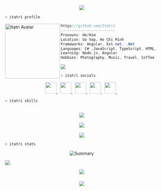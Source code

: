 

<h3 align="center">
    <img src="https://readme-typing-svg.herokuapp.com/?font=Righteous&size=20&center=true&vCenter=true&width=300&height=70&duration=4000&lines=Hi+,+I'm+Van+Tri+;+I'm+a+Web+Developer">
</h3>

```zsh
> itatri profile
```
<img  align="left"  src="https://github.com/user-attachments/assets/9c55840d-bcac-45b8-a09a-ca0af5c3fe7b" alt="Itatri Avatar" width="180" /> 

```csharp
https://github.com/Itatri
-------------------------
Pronouns: He/Him
Location: Go Vap, Ho Chi Minh
Frameworks: Angular, Ext.net, .Net
Languages: C# ,JavaScript, TypeScript, HTML, CSS
Learning: Node.js, Angular
Hobbies: Photography, Music, Travel, Coffee
```




<img src="https://user-images.githubusercontent.com/73097560/115834477-dbab4500-a447-11eb-908a-139a6edaec5c.gif">     


```zsh
> itatri socials
```
<p align="center">
    <a href="https://www.threads.net/@trihvn" target="_blank" rel="noreferrer">
    <picture>
    <source media="(prefers-color-scheme: dark)" srcset="https://raw.githubusercontent.com/danielcranney/readme-generator/main/public/icons/socials/threads-dark.svg" />
    <source media="(prefers-color-scheme: light)" srcset="https://raw.githubusercontent.com/danielcranney/readme-generator/main/public/icons/socials/threads.svg" />
    <img src="https://raw.githubusercontent.com/danielcranney/readme-generator/main/public/icons/socials/threads.svg" width="37" height="37" />
    </picture> 
    </a>
    &nbsp;
    <a href="https://www.facebook.com/trihvn" target="_blank" rel="noreferrer">
    <picture>
    <source media="(prefers-color-scheme: dark)" srcset="https://raw.githubusercontent.com/danielcranney/readme-generator/main/public/icons/socials/facebook-dark.svg" />
    <source media="(prefers-color-scheme: light)" srcset="https://raw.githubusercontent.com/danielcranney/readme-generator/main/public/icons/socials/facebook.svg" />
    <img src="https://raw.githubusercontent.com/danielcranney/readme-generator/main/public/icons/socials/facebook.svg" width="37" height="37"  />
    </picture>
    </a>
    &nbsp;
    <a href="http://www.instagram.com/trihvn" target="_blank" rel="noreferrer">
    <picture>
    <source media="(prefers-color-scheme: dark)" srcset="https://raw.githubusercontent.com/danielcranney/readme-generator/main/public/icons/socials/instagram-dark.svg" />
    <source media="(prefers-color-scheme: light)" srcset="https://raw.githubusercontent.com/danielcranney/readme-generator/main/public/icons/socials/instagram.svg" />
    <img src="https://raw.githubusercontent.com/danielcranney/readme-generator/main/public/icons/socials/instagram.svg" width="37" height="37" />
    </picture>
    </a>
    &nbsp;
    <a href="https://www.behance.com/thvfoto" target="_blank" rel="noreferrer">
    <picture>
    <source media="(prefers-color-scheme: dark)" srcset="https://raw.githubusercontent.com/danielcranney/readme-generator/main/public/icons/socials/behance-dark.svg" />
    <source media="(prefers-color-scheme: light)" srcset="https://raw.githubusercontent.com/danielcranney/readme-generator/main/public/icons/socials/behance.svg" />
    <img src="https://raw.githubusercontent.com/danielcranney/readme-generator/main/public/icons/socials/behance.svg" width="37" height="37" />
    </picture>
    </a>
    &nbsp;
    <a href="https://www.linkedin.com/in/itatri" target="_blank" rel="noreferrer">
    <picture>
    <source media="(prefers-color-scheme: dark)" srcset="https://raw.githubusercontent.com/danielcranney/readme-generator/main/public/icons/socials/linkedin-dark.svg" />
    <source media="(prefers-color-scheme: light)" srcset="https://raw.githubusercontent.com/danielcranney/readme-generator/main/public/icons/socials/linkedin.svg" />
    <img src="https://raw.githubusercontent.com/danielcranney/readme-generator/main/public/icons/socials/linkedin.svg" width="37" height="37" />
    </picture>
    </a>
    &nbsp;
</p>



```zsh
> itatri skills
```

<p align="center">
   &nbsp; <br>
        <img src="https://skillicons.dev/icons?i=cs,c,dotnet,mongodb,postman,mysql,git" /><br>
    &nbsp; <br>
        <img src="https://skillicons.dev/icons?i=ts,nodejs,angular,js,html,css,bootstrap" /><br>
   &nbsp; <br>
        <img src="https://skillicons.dev/icons?i=vscode,visualstudio,illustrator,ae,premiere,photoshop,figma" />
</p>


```zsh
> itatri stats
```
<div align="center">

![Summary](http://github-profile-summary-cards.vercel.app/api/cards/profile-details?username=Itatri&theme=2077)


</div>

<img src="https://user-images.githubusercontent.com/73097560/115834477-dbab4500-a447-11eb-908a-139a6edaec5c.gif">        

<div align="center">

![](https://komarev.com/ghpvc/?username=Itatri&abbreviated=true&color=blue)  

</div>


<h3 align="center">
    <img src="https://readme-typing-svg.herokuapp.com/?font=Righteous&size=20&center=true&vCenter=true&width=300&height=70&duration=4000&lines=Thanks+for+visiting+;+Connect+me+on+my+Socials">
</h3>

